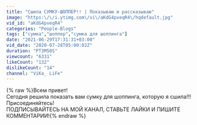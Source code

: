```yaml
---
title: "Сшила СУМКУ-ШОППЕР!! | Показываю и рассказываю"
image: "https:\/\/i.ytimg.com\/vi\/aKdG4pveqR4\/hqdefault.jpg"
vid_id: "aKdG4pveqR4"
categories: "People-Blogs"
tags: ["сумка","шоппер","сумка для шоппинга"]
date: "2021-06-29T17:31:31+03:00"
vid_date: "2020-07-28T05:00:02Z"
duration: "PT3M50S"
viewcount: "6331"
likeCount: "132"
dislikeCount: "14"
channel: "ViKa_ LiFe"
---
```

{% raw %}Всем привет!<br />Сегодня решила показать вам сумку для шоппинга, которую я сшила!!!<br />Присоединяйтесь!<br />ПОДПИСЫВАЙТЕСЬ НА МОЙ КАНАЛ, СТАВЬТЕ ЛАЙКИ И ПИШИТЕ КОММЕНТАРИИ!{% endraw %}
